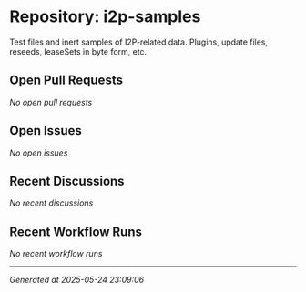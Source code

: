 # Repository: i2p-samples

Test files and inert samples of I2P-related data. Plugins, update files, reseeds, leaseSets in byte form, etc.

## Open Pull Requests


*No open pull requests*


## Open Issues


*No open issues*


## Recent Discussions


*No recent discussions*


## Recent Workflow Runs


*No recent workflow runs*


---
*Generated at 2025-05-24 23:09:06*
